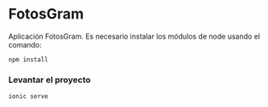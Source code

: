 # FotosGram
Aplicación FotosGram. Es necesario instalar los módulos de node usando el comando:

```
npm install
```

### Levantar el proyecto
```ionic serve```

